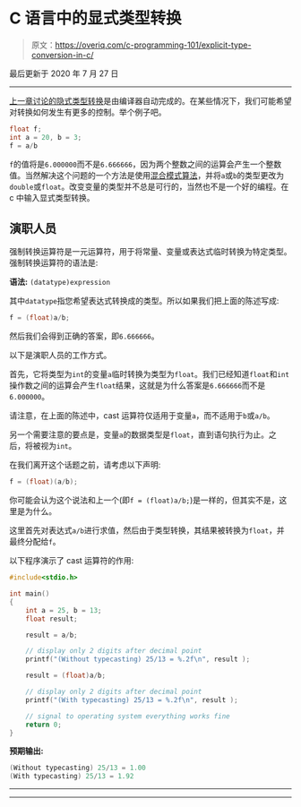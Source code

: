 # C 语言中的显式类型转换

> 原文：<https://overiq.com/c-programming-101/explicit-type-conversion-in-c/>

最后更新于 2020 年 7 月 27 日

* * *

[上一章讨论的隐式类型转换](/c-programming-101/implicit-type-conversion-in-c/)是由编译器自动完成的。在某些情况下，我们可能希望对转换如何发生有更多的控制。举个例子吧。

```c
float f;
int a = 20, b = 3;
f = a/b

```

`f`的值将是`6.000000`而不是`6.666666`，因为两个整数之间的运算会产生一个整数值。当然解决这个问题的一个方法是使用[混合模式算法](/c-programming-101/arithmetic-operators-in-c/#mixed-mode-arithmetic)，并将`a`或`b`的类型更改为`double`或`float`。改变变量的类型并不总是可行的，当然也不是一个好的编程。在 c 中输入显式类型转换。

## 演职人员

强制转换运算符是一元运算符，用于将常量、变量或表达式临时转换为特定类型。强制转换运算符的语法是:

**语法:** `(datatype)expression`

其中`datatype`指您希望表达式转换成的类型。所以如果我们把上面的陈述写成:

```c
f = (float)a/b;

```

然后我们会得到正确的答案，即`6.666666`。

以下是演职人员的工作方式。

首先，它将类型为`int`的变量`a`临时转换为类型为`float`。我们已经知道`float`和`int`操作数之间的运算会产生`float`结果，这就是为什么答案是`6.666666`而不是`6.000000`。

请注意，在上面的陈述中，cast 运算符仅适用于变量`a`，而不适用于`b`或`a/b`。

另一个需要注意的要点是，变量`a`的数据类型是`float`，直到语句执行为止。之后，将被视为`int`。

在我们离开这个话题之前，请考虑以下声明:

```c
f = (float)(a/b);

```

你可能会认为这个说法和上一个(即`f = (float)a/b;`)是一样的，但其实不是，这里是为什么。

这里首先对表达式`a/b`进行求值，然后由于类型转换，其结果被转换为`float`，并最终分配给`f`。

以下程序演示了 cast 运算符的作用:

```c
#include<stdio.h>

int main()
{
    int a = 25, b = 13;
    float result;

    result = a/b;

    // display only 2 digits after decimal point
    printf("(Without typecasting) 25/13 = %.2f\n", result );  

    result = (float)a/b;

    // display only 2 digits after decimal point
    printf("(With typecasting) 25/13 = %.2f\n", result ); 

    // signal to operating system everything works fine
    return 0;
}

```

**预期输出:**

```c
(Without typecasting) 25/13 = 1.00
(With typecasting) 25/13 = 1.92

```

* * *

* * *
